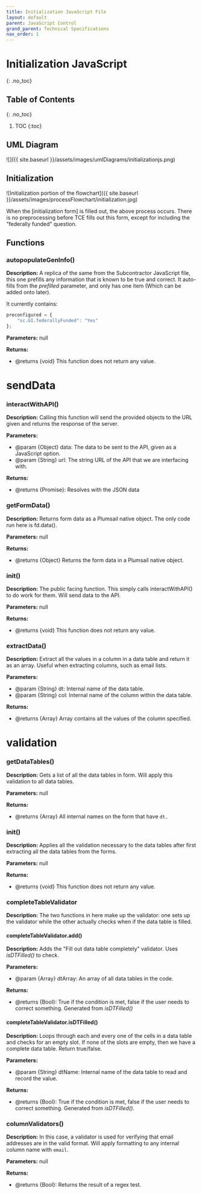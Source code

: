 ```yaml
---
title: Initialization JavaScript File
layout: default
parent: JavaScript Control
grand_parent: Technical Specifications
nav_order: 1
---
```


# Initialization JavaScript
{: .no_toc}

## Table of Contents 
{: .no_toc}

1. TOC
{:toc}

## UML Diagram
![]({{ site.baseurl }}/assets/images/umlDiagrams/initializationjs.png)

## Initialization

![Initialization portion of the flowchart]({{ site.baseurl }}/assets/images/processFlowchart/initialization.jpg)

When the [initialization form] is filled out, the above process occurs. There is no preprocessing before TCE fills out this form, except for including the "federally funded" question. 

## Functions

### autopopulateGenInfo()

**Description:** A replica of the same from the Subcontractor JavaScript file, this one prefills any information that is known to be true and correct. It auto-fills from the *prefilled* parameter, and only has one item (Which can be added onto later).

It currently contains:
```js
preconfigured = {
    "sc.GI.federallyFunded": "Yes"
};
```

**Parameters:** null

**Returns:** 
- @returns {void} This function does not return any value.

# sendData

### interactWithAPI()

**Description:** Calling this function will send the provided objects to the URL given and returns the response of the server.

**Parameters:** 
- @param {Object} data: The data to be sent to the API, given as a JavaScript option.
- @param {String} url: The string URL of the API that we are interfacing with.

**Returns:** 
- @returns {Promise}: Resolves with the JSON data

### getFormData()

**Description:** Returns form data as a Plumsail native object. The only code run here is fd.data().

**Parameters:** null

**Returns:** 
- @returns {Object} Returns the form data in a Plumsail native object.

### init()

**Description:** The public facing function. This simply calls interactWithAPI() to do work for them. Will send data to the API. 

**Parameters:** null

**Returns:** 
- @returns {void} This function does not return any value.

### extractData()

**Description:** Extract all the values in a column in a data table and return it as an array. Useful when extracting columns, such as email lists. 

**Parameters:** 
- @param {String} dt: Internal name of the data table.
- @param {String} col: Internal name of the column within the data table. 

**Returns:** 
- @returns {Array} Array contains all the values of the column specified.

# validation

### getDataTables()

**Description:** Gets a list of all the data tables in form. Will apply this validation to all data tables.

**Parameters:** null

**Returns:** 
- @returns {Array} All internal names on the form that have `dt.`

### init()

**Description:** Applies all the validation necessary to the data tables after first extracting all the data tables from the forms.

**Parameters:** null

**Returns:** 
- @returns {void} This function does not return any value.

### completeTableValidator
**Description:** The two functions in here make up the validator: one sets up the validator while the other actually checks when if the data table is filled.

#### completeTableValidator.add()

**Description:** Adds the "Fill out data table completely" validator. Uses *isDTFilled()* to check.

**Parameters:** 
- @param {Array} dtArray: An array of all data tables in the code.

**Returns:** 
- @returns {Bool}: True if the condition is met, false if the user needs to correct something. Generated from *isDTFilled()*

#### completeTableValidator.isDTFilled()

**Description:** Loops through each and every one of the cells in a data table and checks for an empty slot. If none of the slots are empty, then we have a complete data table. Return true/false.

**Parameters:**
- @param {String} dtName: Internal name of the data table to read and record the value.

**Returns:** 
- @returns {Bool}: True if the condition is met, false if the user needs to correct something. Generated from *isDTFilled()*.

### columnValidators()

**Description:** In this case, a validator is used for verifying that email addresses are in the valid format. Will apply formatting to any internal column name with `email`.

**Parameters:** null

**Returns:** 
- @returns {Bool}: Returns the result of a regex test.

